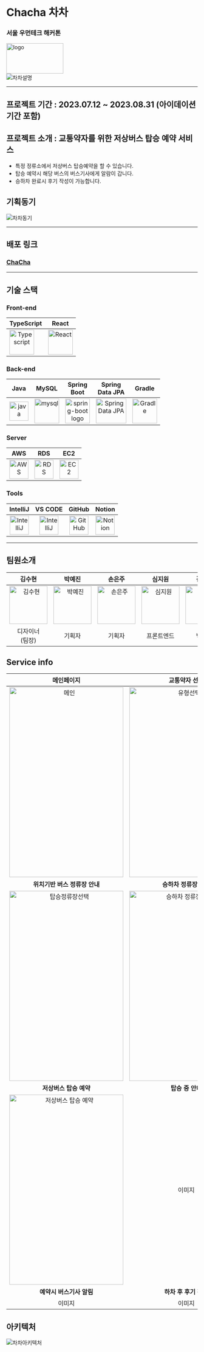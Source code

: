# Chacha 차차 
### 서울 우먼테크 해커톤
<img  width="150" height="80" alt="logo" src="https://github.com/WomenTech-Chacha/Chacha/assets/97028346/55cf5c0b-526e-4151-b5df-63a6bc057811"/><br/>
![차차설명](https://github.com/WomenTech-Chacha/Chacha/assets/97028346/ccde8e8b-d370-43e7-b9b2-e91b5df20a38)
***
## 프로젝트 기간 : 2023.07.12 ~ 2023.08.31 (아이데이션 기간 포함) 
## 프로젝트 소개 : 교통약자를 위한 저상버스 탑승 예약 서비스
- 특정 정류소에서 저상버스 탑승예약을 할 수 있습니다.
- 탑승 예약시 해당 버스의 버스기사에게 알람이 갑니다.
- 승하차 완료시 후기 작성이 가능합니다.
## 기획동기
![차차동기](https://github.com/WomenTech-Chacha/Chacha/assets/97028346/2d330345-7d8f-491b-86ba-a62013a20cb5)
***
## 배포 링크
### [ChaCha](https://chacha-jannyshim.vercel.app/)
***
## 기술 스택
### Front-end
|TypeScript|React|
|:---:|:---:|
|<div style="display: flex; align-items: flex-start;"><img src="https://user-images.githubusercontent.com/116049579/228499138-d92eeb0a-e1ca-45b4-ab81-d1bd305cc648.png" alt="Typescript" width="65" height="65" /></div>|<div style="display: flex; align-items: flex-start;"><img src="https://techstack-generator.vercel.app/react-icon.svg" alt="React" width="65" height="65" /></div>|
### Back-end
|Java|MySQL|Spring<br>Boot|Spring<br> Data JPA|Gradle|
|:---:|:---:|:---:|:---:|:---:|
|<div style="display: flex; align-items: flex-start;"><img src="https://github.com/WomenTech-Chacha/Chacha/assets/97028346/4aa63255-b855-4916-91ad-ad2f9f2fce9b" alt="java" width="50" height="50" /></div>|<div style="display: flex; align-items: flex-start;"><img src="https://github.com/WomenTech-Chacha/Chacha/assets/97028346/03bd7031-02b2-4ea3-93c8-b8d418c13db3" alt="mysql" width="65" height="65" /></div>|<img alt="spring-boot logo" src="https://github.com/WomenTech-Chacha/Chacha/assets/97028346/1a9ade99-ba8a-476b-9cf8-8479d3916f75" width="65" height="65" >|<img alt="Spring Data JPA" src="https://github.com/WomenTech-Chacha/Chacha/assets/97028346/18064035-e4d4-41bd-af86-10f73361c9ba" width="80" height="65" >|<img alt="Gradle" src="https://github.com/WomenTech-Chacha/Chacha/assets/97028346/16e0512b-e56c-4c7f-a163-db7e5097fef0" width="65" height="65" >

### Server
|AWS|RDS|EC2|
|:---:|:---:|:---:|
|<img alt="AWS" src="https://github.com/WomenTech-Chacha/Chacha/assets/97028346/62578f41-2012-4d2f-9175-3121b046c5c6" width="50" height="50" >|<img alt="RDS" src="https://github.com/WomenTech-Chacha/Chacha/assets/97028346/f1d30113-386d-4d0e-958c-c4b458bfdf4c" width="50" height="50" >|<img alt="EC2" src="https://github.com/WomenTech-Chacha/Chacha/assets/97028346/8ffd4c9f-9bcf-432a-a511-ccdec144c64e" width="50" height="50" >

### Tools
|IntelliJ|VS CODE|GitHub|Notion|
|:---:|:---:|:---:|:---:|
|<img src="https://resources.jetbrains.com/storage/products/company/brand/logos/IntelliJ_IDEA_icon.png" alt="IntelliJ" width="50" height="50" />|<img src="https://github.com/WomenTech-Chacha/Chacha/assets/97028346/0e33b5c9-2aee-49b4-bbd3-2790cca35c3b" alt="IntelliJ" width="50" height="50" />|<img alt="GitHub" src="https://github.com/WomenTech-Chacha/Chacha/assets/97028346/72e20724-fc5b-4893-a337-03397064da56" width="50" height="50" >|<img alt="Notion" src="https://www.notion.so/cdn-cgi/image/format=auto,width=640,quality=100/front-static/shared/icons/notion-app-icon-3d.png" width="50" height="50" >|

***
## 팀원소개
|김수현|박예진|손은주|심지원|김초율|
|:---:|:---:|:---:|:---:|:---:|
|<img alt="김수현" width="100" height="100" src="https://github.com/WomenTech-Chacha/Chacha/assets/97028346/30534a55-c8fb-4286-9c11-f2f49f85e632" />|<img alt="박예진" width="100" height="100" src="https://github.com/WomenTech-Chacha/Chacha/assets/97028346/614b2e83-91fe-48fe-8dd9-952623666afe" />|<img alt="손은주" width="100" height="100" src="https://github.com/WomenTech-Chacha/Chacha/assets/97028346/99459ad5-a2da-4c81-ab08-946374628752" />|<img alt="심지원" width="100" height="100" src="https://github.com/WomenTech-Chacha/Chacha/assets/97028346/e97542cc-558b-44f0-9466-d84d640d2969" />|<img alt="김초율" width="100" height="100" src="https://github.com/WomenTech-Chacha/Chacha/assets/97028346/0746eeb3-4b0a-4009-bee7-9ce3ca143b6d" />|
|디자이너<br/>(팀장)|기획자|기획자|프론트엔드|백엔드|

## Service info
|메인페이지|교통약자 선택|
|:---:|:---:|
|<img alt="메인" width="300" height="500" src="https://github.com/WomenTech-Chacha/Chacha/assets/97028346/55713389-a3e6-4a26-9ea6-a8596920b413"/>|<img alt="유형선택" width="300" height="500" src="https://github.com/WomenTech-Chacha/Chacha/assets/97028346/b8b3cde9-8a4a-4a58-bd89-dcf167752bc0"/>|
|<b>위치기반 버스 정류장 안내</b>|<b>승하차 정류장 선택</b>|
|<img alt="탑승정류장선택" width="300" height="500" src="https://github.com/WomenTech-Chacha/Chacha/assets/97028346/2e06d7f5-934c-4923-8346-9e1076cbabc9"/>|<img alt="승하차 정류장선택" width="300" height="500" src="https://github.com/WomenTech-Chacha/Chacha/assets/97028346/0c79e8fa-f7ae-4839-a1f9-7061f500fda6" />|
|<b>저상버스 탑승 예약</b>|<b>탑승 중 안내</b>|
|<img alt="저상버스 탑승 예약" width="300" height="500" src="https://github.com/WomenTech-Chacha/Chacha/assets/97028346/bfb268de-d1dc-4a49-8b5d-c9df009cd9c0"/>|이미지|
|<b>예약시 버스기사 알림</b>|<b>하차 후 후기 작성</b>|
|이미지|이미지|

## 아키텍처
![차차아키텍처](https://github.com/WomenTech-Chacha/Chacha/assets/97028346/e5a7a97b-7057-48dd-863c-0f1876030240)
